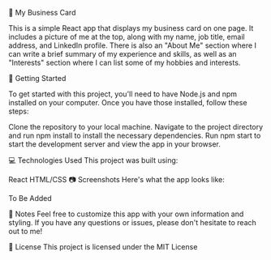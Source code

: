 📇 My Business Card

This is a simple React app that displays my business card on one page. It includes a picture of me at the top, along with my name, job title, email address, and LinkedIn profile. There is also an "About Me" section where I can write a brief summary of my experience and skills, as well as an "Interests" section where I can list some of my hobbies and interests.

🚀 Getting Started

To get started with this project, you'll need to have Node.js and npm installed on your computer. Once you have those installed, follow these steps:

Clone the repository to your local machine. Navigate to the project directory and run npm install to install the necessary dependencies. Run npm start to start the development server and view the app in your browser.

💻 Technologies Used This project was built using:

React
HTML/CSS
📷 Screenshots Here's what the app looks like:

To Be Added

📝 Notes Feel free to customize this app with your own information and styling. If you have any questions or issues, please don't hesitate to reach out to me!

📄 License This project is licensed under the MIT License